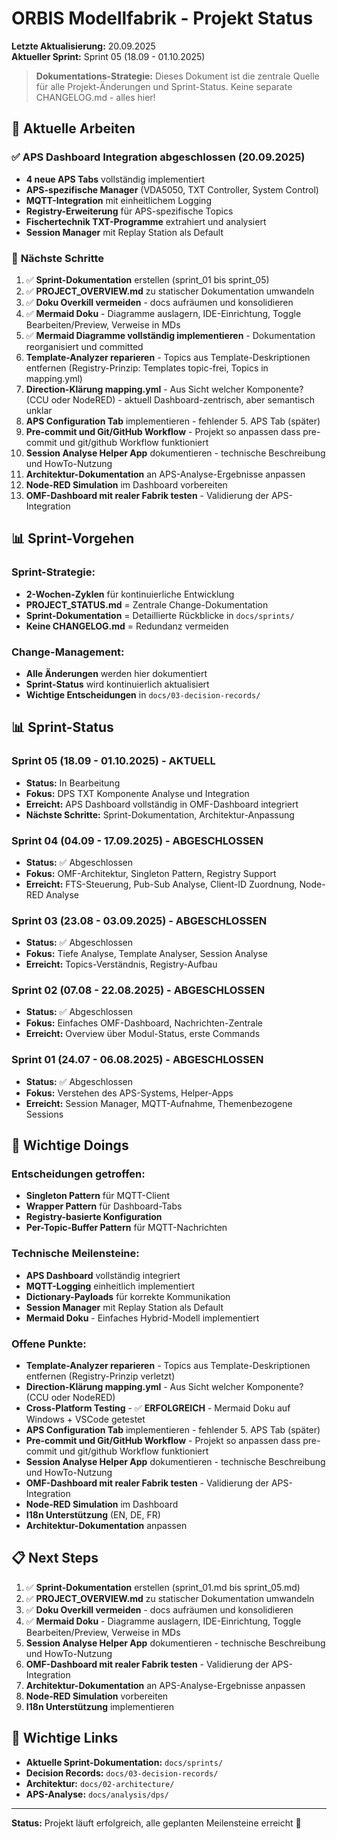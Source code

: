 # ORBIS Modellfabrik - Projekt Status

**Letzte Aktualisierung:** 20.09.2025  
**Aktueller Sprint:** Sprint 05 (18.09 - 01.10.2025)

> **Dokumentations-Strategie:** Dieses Dokument ist die zentrale Quelle für alle Projekt-Änderungen und Sprint-Status. Keine separate CHANGELOG.md - alles hier!

## 🚀 Aktuelle Arbeiten

### ✅ **APS Dashboard Integration abgeschlossen** (20.09.2025)
- **4 neue APS Tabs** vollständig implementiert
- **APS-spezifische Manager** (VDA5050, TXT Controller, System Control)
- **MQTT-Integration** mit einheitlichem Logging
- **Registry-Erweiterung** für APS-spezifische Topics
- **Fischertechnik TXT-Programme** extrahiert und analysiert
- **Session Manager** mit Replay Station als Default

### 🔄 **Nächste Schritte**
1. ✅ **Sprint-Dokumentation** erstellen (sprint_01 bis sprint_05)
2. ✅ **PROJECT_OVERVIEW.md** zu statischer Dokumentation umwandeln
3. ✅ **Doku Overkill vermeiden** - docs aufräumen und konsolidieren
4. ✅ **Mermaid Doku** - Diagramme auslagern, IDE-Einrichtung, Toggle Bearbeiten/Preview, Verweise in MDs
5. ✅ **Mermaid Diagramme vollständig implementieren** - Dokumentation reorganisiert und committed
6. **Template-Analyzer reparieren** - Topics aus Template-Deskriptionen entfernen (Registry-Prinzip: Templates topic-frei, Topics in mapping.yml)
7. **Direction-Klärung mapping.yml** - Aus Sicht welcher Komponente? (CCU oder NodeRED) - aktuell Dashboard-zentrisch, aber semantisch unklar
8. **APS Configuration Tab** implementieren - fehlender 5. APS Tab (später)
9. **Pre-commit und Git/GitHub Workflow** - Projekt so anpassen dass pre-commit und git/github Workflow funktioniert
10. **Session Analyse Helper App** dokumentieren - technische Beschreibung und HowTo-Nutzung
11. **Architektur-Dokumentation** an APS-Analyse-Ergebnisse anpassen
12. **Node-RED Simulation** im Dashboard vorbereiten
13. **OMF-Dashboard mit realer Fabrik testen** - Validierung der APS-Integration

## 📊 Sprint-Vorgehen

### **Sprint-Strategie:**
- **2-Wochen-Zyklen** für kontinuierliche Entwicklung
- **PROJECT_STATUS.md** = Zentrale Change-Dokumentation
- **Sprint-Dokumentation** = Detaillierte Rückblicke in `docs/sprints/`
- **Keine CHANGELOG.md** = Redundanz vermeiden

### **Change-Management:**
- **Alle Änderungen** werden hier dokumentiert
- **Sprint-Status** wird kontinuierlich aktualisiert
- **Wichtige Entscheidungen** in `docs/03-decision-records/`

## 📊 Sprint-Status

### Sprint 05 (18.09 - 01.10.2025) - **AKTUELL**
- **Status:** In Bearbeitung
- **Fokus:** DPS TXT Komponente Analyse und Integration
- **Erreicht:** APS Dashboard vollständig in OMF-Dashboard integriert
- **Nächste Schritte:** Sprint-Dokumentation, Architektur-Anpassung

### Sprint 04 (04.09 - 17.09.2025) - **ABGESCHLOSSEN**
- **Status:** ✅ Abgeschlossen
- **Fokus:** OMF-Architektur, Singleton Pattern, Registry Support
- **Erreicht:** FTS-Steuerung, Pub-Sub Analyse, Client-ID Zuordnung, Node-RED Analyse

### Sprint 03 (23.08 - 03.09.2025) - **ABGESCHLOSSEN**
- **Status:** ✅ Abgeschlossen
- **Fokus:** Tiefe Analyse, Template Analyser, Session Analyse
- **Erreicht:** Topics-Verständnis, Registry-Aufbau

### Sprint 02 (07.08 - 22.08.2025) - **ABGESCHLOSSEN**
- **Status:** ✅ Abgeschlossen
- **Fokus:** Einfaches OMF-Dashboard, Nachrichten-Zentrale
- **Erreicht:** Overview über Modul-Status, erste Commands

### Sprint 01 (24.07 - 06.08.2025) - **ABGESCHLOSSEN**
- **Status:** ✅ Abgeschlossen
- **Fokus:** Verstehen des APS-Systems, Helper-Apps
- **Erreicht:** Session Manager, MQTT-Aufnahme, Themenbezogene Sessions

## 🎯 Wichtige Doings

### **Entscheidungen getroffen:**
- **Singleton Pattern** für MQTT-Client
- **Wrapper Pattern** für Dashboard-Tabs
- **Registry-basierte Konfiguration**
- **Per-Topic-Buffer Pattern** für MQTT-Nachrichten

### **Technische Meilensteine:**
- **APS Dashboard** vollständig integriert
- **MQTT-Logging** einheitlich implementiert
- **Dictionary-Payloads** für korrekte Kommunikation
- **Session Manager** mit Replay Station als Default
- **Mermaid Doku** - Einfaches Hybrid-Modell implementiert

### **Offene Punkte:**
- **Template-Analyzer reparieren** - Topics aus Template-Deskriptionen entfernen (Registry-Prinzip verletzt)
- **Direction-Klärung mapping.yml** - Aus Sicht welcher Komponente? (CCU oder NodeRED)
- **Cross-Platform Testing** - ✅ **ERFOLGREICH** - Mermaid Doku auf Windows + VSCode getestet
- **APS Configuration Tab** implementieren - fehlender 5. APS Tab (später)
- **Pre-commit und Git/GitHub Workflow** - Projekt so anpassen dass pre-commit und git/github Workflow funktioniert
- **Session Analyse Helper App** dokumentieren - technische Beschreibung und HowTo-Nutzung
- **OMF-Dashboard mit realer Fabrik testen** - Validierung der APS-Integration
- **Node-RED Simulation** im Dashboard
- **I18n Unterstützung** (EN, DE, FR)
- **Architektur-Dokumentation** anpassen

## 📋 Next Steps

1. ✅ **Sprint-Dokumentation** erstellen (sprint_01.md bis sprint_05.md)
2. ✅ **PROJECT_OVERVIEW.md** zu statischer Dokumentation umwandeln
3. ✅ **Doku Overkill vermeiden** - docs aufräumen und konsolidieren
4. ✅ **Mermaid Doku** - Diagramme auslagern, IDE-Einrichtung, Toggle Bearbeiten/Preview, Verweise in MDs
5. **Session Analyse Helper App** dokumentieren - technische Beschreibung und HowTo-Nutzung
6. **OMF-Dashboard mit realer Fabrik testen** - Validierung der APS-Integration
7. **Architektur-Dokumentation** an APS-Analyse-Ergebnisse anpassen
8. **Node-RED Simulation** vorbereiten
9. **I18n Unterstützung** implementieren

## 🔗 Wichtige Links

- **Aktuelle Sprint-Dokumentation:** `docs/sprints/`
- **Decision Records:** `docs/03-decision-records/`
- **Architektur:** `docs/02-architecture/`
- **APS-Analyse:** `docs/analysis/dps/`

---

**Status:** Projekt läuft erfolgreich, alle geplanten Meilensteine erreicht 🎉
